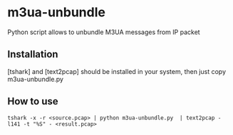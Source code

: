 m3ua-unbundle
=============

Python script allows to unbundle M3UA messages from IP packet

Installation
------------

[tshark] and [text2pcap] should be installed in your system, then just copy m3ua-unbundle.py

How to use
----------

```
tshark -x -r <source.pcap> | python m3ua-unbundle.py  | text2pcap -l141 -t "%S" - <result.pcap>
```
